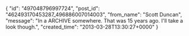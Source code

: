  {
   "id": "497048796997724",
   "post_id": "462493170453287_496886007014003",
   "from_name": "Scott Duncan",
   "message": "In a ARCHIVE somewhere. That was 15 years ago. I'll take a look though.",
   "created_time": "2013-03-28T13:30:27+0000"
 }
